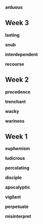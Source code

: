 
**arduous**

## Week 3 

**lasting**

**snub**

**interdependent**

**recourse**

## Week 2 

**precedence**

**trenchant**

**wacky**

**wariness**  

## Week 1  

**euphemism**

**ludicrous**

**percolating**

**disciple**

**apocalyptic**

**vigilant**  

**perpetuate**  

**misinterpret**


